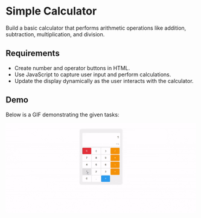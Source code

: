 #  Simple Calculator

Build a basic calculator that performs arithmetic operations like addition, subtraction, multiplication, and division.

## Requirements
- Create number and operator buttons in HTML.
- Use JavaScript to capture user input and perform calculations.
- Update the display dynamically as the user interacts with the calculator.

## Demo
Below is a GIF demonstrating the given tasks:

![Demo 1](./output/demo1.gif)